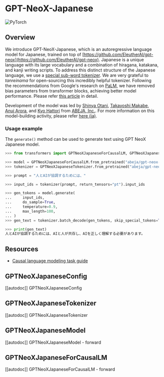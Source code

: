 <!--Copyright 2022 The HuggingFace Team. All rights reserved.

Licensed under the Apache License, Version 2.0 (the "License"); you may not use this file except in compliance with
the License. You may obtain a copy of the License at

http://www.apache.org/licenses/LICENSE-2.0

Unless required by applicable law or agreed to in writing, software distributed under the License is distributed on
an "AS IS" BASIS, WITHOUT WARRANTIES OR CONDITIONS OF ANY KIND, either express or implied. See the License for the
specific language governing permissions and limitations under the License.

⚠️ Note that this file is in Markdown but contain specific syntax for our doc-builder (similar to MDX) that may not be
rendered properly in your Markdown viewer.

-->

# GPT-NeoX-Japanese

<img alt="PyTorch" src="https://img.shields.io/badge/PyTorch-DE3412?style=flat&logo=pytorch&logoColor=white">

## Overview

We introduce GPT-NeoX-Japanese, which is an autoregressive language model for Japanese, trained on top of [https://github.com/EleutherAI/gpt-neox](https://github.com/EleutherAI/gpt-neox).
Japanese is a unique language with its large vocabulary and a combination of hiragana, katakana, and kanji writing scripts.
To address this distinct structure of the Japanese language, we use a [special sub-word tokenizer](https://github.com/tanreinama/Japanese-BPEEncoder_V2). We are very grateful to *tanreinama* for open-sourcing this incredibly helpful tokenizer.
Following the recommendations from Google's research on [PaLM](https://ai.googleblog.com/2022/04/pathways-language-model-palm-scaling-to.html), we have removed bias parameters from transformer blocks, achieving better model performance. Please refer [this article](https://medium.com/ml-abeja/training-a-better-gpt-2-93b157662ae4) in detail.

Development of the model was led by [Shinya Otani](https://github.com/SO0529), [Takayoshi Makabe](https://github.com/spider-man-tm), [Anuj Arora](https://github.com/Anuj040), and [Kyo Hattori](https://github.com/go5paopao) from [ABEJA, Inc.](https://www.abejainc.com/). For more information on this model-building activity, please refer [here (ja)](https://tech-blog.abeja.asia/entry/abeja-gpt-project-202207).

### Usage example

The `generate()` method can be used to generate text using GPT NeoX Japanese model.

```python
>>> from transformers import GPTNeoXJapaneseForCausalLM, GPTNeoXJapaneseTokenizer

>>> model = GPTNeoXJapaneseForCausalLM.from_pretrained("abeja/gpt-neox-japanese-2.7b")
>>> tokenizer = GPTNeoXJapaneseTokenizer.from_pretrained("abeja/gpt-neox-japanese-2.7b")

>>> prompt = "人とAIが協調するためには、"

>>> input_ids = tokenizer(prompt, return_tensors="pt").input_ids

>>> gen_tokens = model.generate(
...     input_ids,
...     do_sample=True,
...     temperature=0.9,
...     max_length=100,
... )
>>> gen_text = tokenizer.batch_decode(gen_tokens, skip_special_tokens=True)[0]

>>> print(gen_text)
人とAIが協調するためには、AIと人が共存し、AIを正しく理解する必要があります。
```

## Resources

- [Causal language modeling task guide](../tasks/language_modeling)

## GPTNeoXJapaneseConfig

[[autodoc]] GPTNeoXJapaneseConfig

## GPTNeoXJapaneseTokenizer

[[autodoc]] GPTNeoXJapaneseTokenizer

## GPTNeoXJapaneseModel

[[autodoc]] GPTNeoXJapaneseModel
    - forward

## GPTNeoXJapaneseForCausalLM

[[autodoc]] GPTNeoXJapaneseForCausalLM
    - forward
